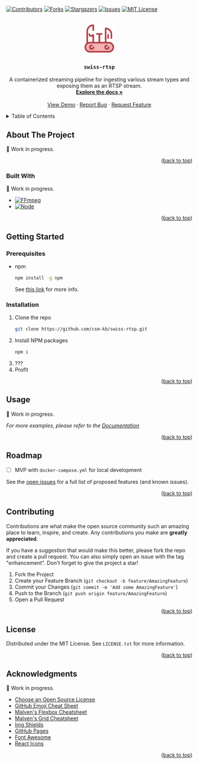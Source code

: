 <a name="readme-top"></a>

<!-- PROJECT SHIELDS -->
<!--
*** I'm using markdown "reference style" links for readability.
*** Reference links are enclosed in brackets [ ] instead of parentheses ( ).
*** See the bottom of this document for the declaration of the reference variables
*** for contributors-url, forks-url, etc. This is an optional, concise syntax you may use.
*** https://www.markdownguide.org/basic-syntax/#reference-style-links
-->
[![Contributors][contributors-shield]][contributors-url]
[![Forks][forks-shield]][forks-url]
[![Stargazers][stars-shield]][stars-url]
[![Issues][issues-shield]][issues-url]
[![MIT License][license-shield]][license-url]

<!-- PROJECT LOGO -->
<br />
<div align="center">
  <a href="https://github.com/csm-kb/swiss-rtsp">
    <img src="_git/images/logo.svg" alt="Logo" width="80" height="80">
  </a>

  <h3 align="center"><code>swiss-rtsp</code></h3>

  <p align="center">
    A containerized streaming pipeline for ingesting various stream types and exposing them as an RTSP stream.
    <br />
    <a href="https://github.com/csm-kb/swiss-rtsp"><strong>Explore the docs »</strong></a>
    <br />
    <br />
    <a href="https://github.com/csm-kb/swiss-rtsp">View Demo</a>
    ·
    <a href="https://github.com/csm-kb/swiss-rtsp/issues">Report Bug</a>
    ·
    <a href="https://github.com/csm-kb/swiss-rtsp/issues">Request Feature</a>
  </p>
</div>



<!-- TABLE OF CONTENTS -->
<details>
  <summary>Table of Contents</summary>
  <ol>
    <li>
      <a href="#about-the-project">About The Project</a>
      <ul>
        <li><a href="#built-with">Built With</a></li>
      </ul>
    </li>
    <li>
      <a href="#getting-started">Getting Started</a>
      <ul>
        <li><a href="#prerequisites">Prerequisites</a></li>
        <li><a href="#installation">Installation</a></li>
      </ul>
    </li>
    <li><a href="#usage">Usage</a></li>
    <li><a href="#roadmap">Roadmap</a></li>
    <li><a href="#contributing">Contributing</a></li>
    <li><a href="#license">License</a></li>
    <li><a href="#contact">Contact</a></li>
    <li><a href="#acknowledgments">Acknowledgments</a></li>
  </ol>
</details>



<!-- ABOUT THE PROJECT -->
## About The Project

:construction: Work in progress.

<p align="right">(<a href="#readme-top">back to top</a>)</p>



### Built With

:construction: Work in progress.

* [![FFmpeg][FFmpeg]][FFmpeg-url]
* [![Node][Node.js]][Node-url]

<p align="right">(<a href="#readme-top">back to top</a>)</p>



<!-- GETTING STARTED -->
## Getting Started

### Prerequisites

* npm
  ```sh
  npm install -g npm
  ```
  See [this link](https://docs.npmjs.com/downloading-and-installing-node-js-and-npm) for more info.

### Installation

1. Clone the repo
   ```sh
   git clone https://github.com/csm-kb/swiss-rtsp.git
   ```
2. Install NPM packages
   ```sh
   npm i
   ```
3. ???
4. Profit

<p align="right">(<a href="#readme-top">back to top</a>)</p>



<!-- USAGE EXAMPLES -->
## Usage

:construction: Work in progress.

_For more examples, please refer to the [Documentation](https://example.com)_

<p align="right">(<a href="#readme-top">back to top</a>)</p>



<!-- ROADMAP -->
## Roadmap

- [ ] MVP with `docker-compose.yml` for local development

See the [open issues](https://github.com/csm-kb/swiss-rtsp/issues) for a full list of proposed features (and known issues).

<p align="right">(<a href="#readme-top">back to top</a>)</p>



<!-- CONTRIBUTING -->
## Contributing

Contributions are what make the open source community such an amazing place to learn, inspire, and create. Any contributions you make are **greatly appreciated**.

If you have a suggestion that would make this better, please fork the repo and create a pull request. You can also simply open an issue with the tag "enhancement".
Don't forget to give the project a star!

1. Fork the Project
2. Create your Feature Branch (`git checkout -b feature/AmazingFeature`)
3. Commit your Changes (`git commit -m 'Add some AmazingFeature'`)
4. Push to the Branch (`git push origin feature/AmazingFeature`)
5. Open a Pull Request

<p align="right">(<a href="#readme-top">back to top</a>)</p>



<!-- LICENSE -->
## License

Distributed under the MIT License. See `LICENSE.txt` for more information.

<p align="right">(<a href="#readme-top">back to top</a>)</p>



<!-- ACKNOWLEDGMENTS -->
## Acknowledgments

:construction: Work in progress.

* [Choose an Open Source License](https://choosealicense.com)
* [GitHub Emoji Cheat Sheet](https://www.webpagefx.com/tools/emoji-cheat-sheet)
* [Malven's Flexbox Cheatsheet](https://flexbox.malven.co/)
* [Malven's Grid Cheatsheet](https://grid.malven.co/)
* [Img Shields](https://shields.io)
* [GitHub Pages](https://pages.github.com)
* [Font Awesome](https://fontawesome.com)
* [React Icons](https://react-icons.github.io/react-icons/search)

<p align="right">(<a href="#readme-top">back to top</a>)</p>



<!-- MARKDOWN LINKS & IMAGES -->
<!-- https://www.markdownguide.org/basic-syntax/#reference-style-links -->
[contributors-shield]: https://img.shields.io/github/contributors/csm-kb/swiss-rtsp.svg?style=for-the-badge
[contributors-url]: https://github.com/csm-kb/swiss-rtsp/graphs/contributors
[forks-shield]: https://img.shields.io/github/forks/csm-kb/swiss-rtsp.svg?style=for-the-badge
[forks-url]: https://github.com/csm-kb/swiss-rtsp/network/members
[stars-shield]: https://img.shields.io/github/stars/csm-kb/swiss-rtsp.svg?style=for-the-badge
[stars-url]: https://github.com/csm-kb/swiss-rtsp/stargazers
[issues-shield]: https://img.shields.io/github/issues/csm-kb/swiss-rtsp.svg?style=for-the-badge
[issues-url]: https://github.com/csm-kb/swiss-rtsp/issues
[license-shield]: https://img.shields.io/github/license/csm-kb/swiss-rtsp.svg?style=for-the-badge
[license-url]: https://github.com/csm-kb/swiss-rtsp/blob/master/LICENSE.txt
[FFmpeg]: https://img.shields.io/badge/FFmpeg-007808?style=for-the-badge&logo=ffmpeg&logoColor=white
[FFmpeg-url]: https://ffmpeg.org/
[Node.js]: https://img.shields.io/badge/Node.js-339933?style=for-the-badge&logo=nodedotjs&logoColor=white
[Node-url]: https://nodejs.org/
